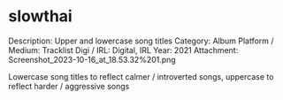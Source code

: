 # slowthai

Description: Upper and lowercase song titles
Category: Album
Platform / Medium: Tracklist
Digi / IRL: Digital, IRL
Year: 2021
Attachment: Screenshot_2023-10-16_at_18.53.32%201.png

Lowercase song titles to reflect calmer / introverted songs, uppercase to reflect harder / aggressive songs